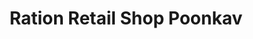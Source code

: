 ---
title: "Ration Retail Shop Poonkav"
url: /poonkav/ration-retail-shop-poonkav/
shop: Lebensmittel
---